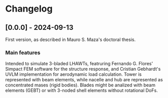 # Changelog

## [0.0.0] - 2024-09-13
First version, as described in Mauro S. Maza's doctoral thesis.

### Main features
Intended to simulate 3-bladed LHAWTs, featruring Fernando G. Flores' Simpact FEM software for the structure response, and Cristian Gebhardt's UVLM implementation for aerodynamic load calculation.
Tower is represented with beam elements, while nacelle and hub are represented as concentrated mases (rigid bodies). Blades might be analized with beam elements (GEBT) or with 3-noded shell elements without rotational DoFs.
